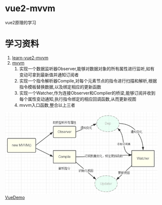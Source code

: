 # vue2-mvvm
vue2原理的学习
# 学习资料
1. [learn-vue2-mvvm](https://github.com/wangfupeng1988/learn-vue2-mvvm)
2. [mvvm](https://github.com/DMQ/mvvm)
   1. 实现一个数据监听器Observer,能够对数据对象的所有属性进行监听,如有变动可拿到最新值并通知订阅者
   2. 实现一个指令解析器Compile,对每个元素节点的指令进行扫描和解析,根据指令模板替换数据,以及绑定相应的更新函数
   3. 实现一个Watcher,作为连接Observer和Complier的桥梁,能够订阅并收到每个属性变动通知,执行指令绑定的相应回调函数,从而更新视图
   4. mvvm入口函数,整合以上三者
   
  ![](https://github.com/1391020381/vue2-mvvm/blob/master/src/img/2.png)
  [VueDemo](https://github.com/answershuto/VueDemo)